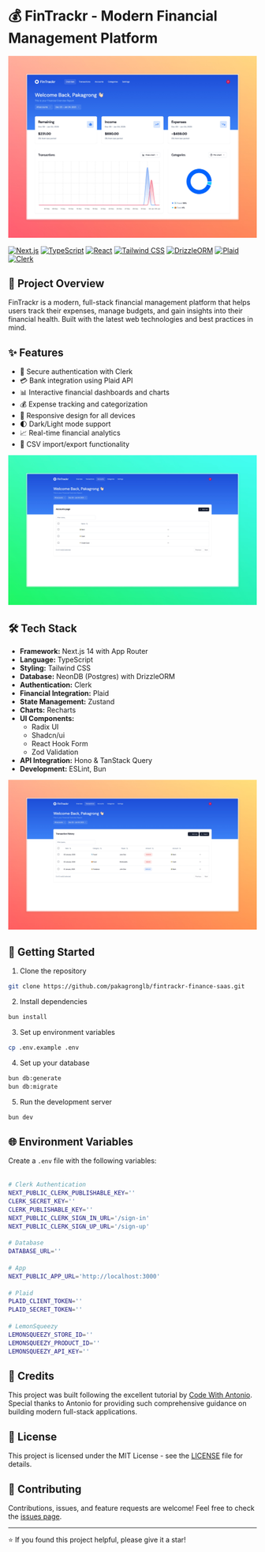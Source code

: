 # 💰 FinTrackr - Modern Financial Management Platform

![banner](./public/overview.jpeg)

[![Next.js](https://img.shields.io/badge/Next.js-14.2.3-black?style=for-the-badge&logo=next.js)](https://nextjs.org/)
[![TypeScript](https://img.shields.io/badge/TypeScript-5-blue?style=for-the-badge&logo=typescript)](https://www.typescriptlang.org/)
[![React](https://img.shields.io/badge/React-18-blue?style=for-the-badge&logo=react)](https://reactjs.org/)
[![Tailwind CSS](https://img.shields.io/badge/Tailwind_CSS-3.4-38B2AC?style=for-the-badge&logo=tailwind-css)](https://tailwindcss.com/)
[![DrizzleORM](https://img.shields.io/badge/DrizzleORM-0.30-green?style=for-the-badge)](https://orm.drizzle.team/)
[![Plaid](https://img.shields.io/badge/Plaid-Integrated-success?style=for-the-badge)](https://plaid.com/)
[![Clerk](https://img.shields.io/badge/Clerk-Authentication-purple?style=for-the-badge)](https://clerk.dev/)

## 🌟 Project Overview

FinTrackr is a modern, full-stack financial management platform that helps users track their expenses, manage budgets, and gain insights into their financial health. Built with the latest web technologies and best practices in mind.

## ✨ Features

- 🔐 Secure authentication with Clerk
- 💳 Bank integration using Plaid API
- 📊 Interactive financial dashboards and charts
- 💰 Expense tracking and categorization
- 📱 Responsive design for all devices
- 🌓 Dark/Light mode support
- 📈 Real-time financial analytics
- 🔄 CSV import/export functionality

![account-overview](./public/account-page.jpeg)

## 🛠️ Tech Stack

- **Framework:** Next.js 14 with App Router
- **Language:** TypeScript
- **Styling:** Tailwind CSS
- **Database:** NeonDB (Postgres) with DrizzleORM
- **Authentication:** Clerk
- **Financial Integration:** Plaid
- **State Management:** Zustand
- **Charts:** Recharts
- **UI Components:** 
  - Radix UI
  - Shadcn/ui
  - React Hook Form
  - Zod Validation
- **API Integration:** Hono & TanStack Query
- **Development:** ESLint, Bun

![transaction-page](./public/transaction-page.jpeg)

## 🚀 Getting Started

1. Clone the repository
```bash
git clone https://github.com/pakagronglb/fintrackr-finance-saas.git
```

2. Install dependencies
```bash
bun install
```

3. Set up environment variables
```bash
cp .env.example .env
```

4. Set up your database
```bash
bun db:generate
bun db:migrate
```

5. Run the development server
```bash
bun dev
```

## 🌐 Environment Variables

Create a `.env` file with the following variables:
```bash

# Clerk Authentication
NEXT_PUBLIC_CLERK_PUBLISHABLE_KEY=''
CLERK_SECRET_KEY=''
CLERK_PUBLISHABLE_KEY=''
NEXT_PUBLIC_CLERK_SIGN_IN_URL='/sign-in'
NEXT_PUBLIC_CLERK_SIGN_UP_URL='/sign-up'

# Database
DATABASE_URL=''

# App
NEXT_PUBLIC_APP_URL='http://localhost:3000'

# Plaid
PLAID_CLIENT_TOKEN=''
PLAID_SECRET_TOKEN=''

# LemonSqueezy
LEMONSQUEEZY_STORE_ID=''
LEMONSQUEEZY_PRODUCT_ID=''
LEMONSQUEEZY_API_KEY=''
```

## 📝 Credits

This project was built following the excellent tutorial by [Code With Antonio](https://www.youtube.com/watch?v=N_uNKAus0II). Special thanks to Antonio for providing such comprehensive guidance on building modern full-stack applications.

## 📄 License

This project is licensed under the MIT License - see the [LICENSE](LICENSE) file for details.

## 🤝 Contributing

Contributions, issues, and feature requests are welcome! Feel free to check the [issues page](issues).

---

⭐️ If you found this project helpful, please give it a star!
